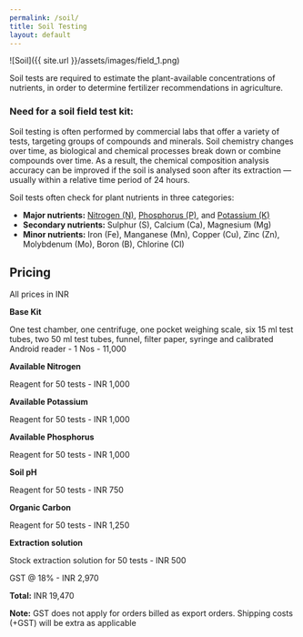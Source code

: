 ```yaml
---
permalink: /soil/
title: Soil Testing
layout: default
---
```


![Soil]({{ site.url }}/assets/images/field_1.png)

Soil tests are required to estimate the plant-available concentrations of nutrients, in order to
determine fertilizer recommendations in agriculture.

### Need for a soil field test kit:
Soil testing is often performed by commercial labs that offer a variety of tests, targeting groups
of compounds and minerals. Soil chemistry changes over time, as biological and chemical
processes break down or combine compounds over time. As a result, the chemical composition
analysis accuracy can be improved if the soil is analysed soon after its extraction — usually
within a relative time period of 24 hours.

Soil tests often check for plant nutrients in three categories:
* **Major nutrients:** [Nitrogen (N)](#nitrogen), [Phosphorus (P)](#phosphorous), and [Potassium (K)](#phosphorous)
* **Secondary nutrients:** Sulphur (S), Calcium (Ca), Magnesium (Mg)
* **Minor nutrients:** Iron (Fe), Manganese (Mn), Copper (Cu), Zinc (Zn), Molybdenum (Mo),
Boron (B), Chlorine (Cl)

## Pricing

All prices in INR

**Base Kit**

One test chamber, one centrifuge, one pocket weighing scale, six 15 ml test tubes, two 50 ml test tubes, funnel, filter paper, syringe and calibrated Android reader - 1 Nos - 11,000

**Available Nitrogen**

Reagent for 50 tests - INR 1,000

**Available Potassium**

Reagent for 50 tests - INR 1,000

**Available Phosphorus**

Reagent for 50 tests - INR 1,000

**Soil pH**

Reagent for 50 tests - INR 750

**Organic Carbon**

Reagent for 50 tests - INR 1,250

**Extraction solution**

Stock extraction solution for 50 tests - INR 500

GST @ 18% - INR 2,970

**Total:** INR 19,470

**Note:** GST does not apply for orders billed as export orders. Shipping costs (+GST) will be extra as applicable



